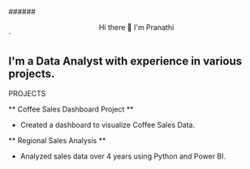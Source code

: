 ######<div align="center"> Hi there 👋 I'm Pranathi</div>`

## I'm a Data Analyst with experience in various projects.

PROJECTS

** Coffee Sales Dashboard Project **
- Created a dashboard to visualize Coffee Sales Data.

** Regional Sales Analysis **
- Analyzed sales data over 4 years using Python and Power BI.
